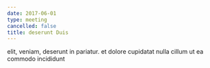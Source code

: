 ```yaml
---
date: 2017-06-01
type: meeting
cancelled: false
title: deserunt Duis
---
```

elit, veniam, deserunt in pariatur. et dolore cupidatat nulla cillum ut ea commodo incididunt